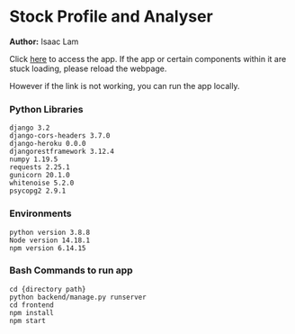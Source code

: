 # Stock Profile and Analyser

**Author:** Isaac Lam <br>

Click [here](https://stock-app-cs-ia.herokuapp.com/) to access the app.
If the app or certain components within it are stuck loading, please reload the webpage.

However if the link is not working, you can run the app locally.

### Python Libraries
```
django 3.2
django-cors-headers 3.7.0
django-heroku 0.0.0
djangorestframework 3.12.4
numpy 1.19.5
requests 2.25.1
gunicorn 20.1.0
whitenoise 5.2.0
psycopg2 2.9.1
```

### Environments
```
python version 3.8.8
Node version 14.18.1
npm version 6.14.15
```

### Bash Commands to run app
```
cd {directory path}
python backend/manage.py runserver
cd frontend
npm install
npm start
```
